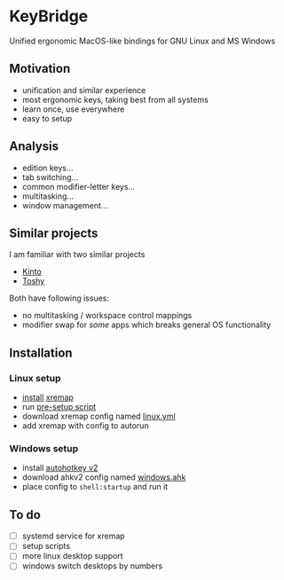 # KeyBridge

Unified ergonomic MacOS-like bindings for GNU Linux and MS Windows

## Motivation

- unification and similar experience
- most ergonomic keys, taking best from all systems
- learn once, use everywhere
- easy to setup

## Analysis

- edition keys...
- tab switching...
- common modifier-letter keys...
- multitasking...
- window management...

## Similar projects

I am familiar with two similar projects

- [Kinto](kinto.sh)
- [Toshy](https://github.com/RedBearAK/toshy)

Both have following issues:

- no multitasking / workspace control mappings
- modifier swap for _some_ apps which breaks general OS functionality

## Installation

### Linux setup

- [install](./install-xremap.sh) [xremap](https://github.com/xremap/xremap)
- run [pre-setup script](./pre-setup-linux.sh)
- download xremap config named [linux.yml](./linux.yml)
- add xremap with config to autorun

### Windows setup

- install [autohotkey v2](https://www.autohotkey.com/v2/)
- download ahkv2 config named [windows.ahk](./windows.ahk)
- place config to `shell:startup` and run it

## To do

- [ ] systemd service for xremap
- [ ] setup scripts
- [ ] more linux desktop support
- [ ] windows switch desktops by numbers
